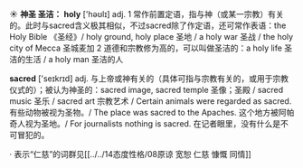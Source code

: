 ☀ <span class="category">**神圣 圣洁：**</span>
<span class="vocabulary">**holy**</span> ['həʊlɪ] 
<span class="definition">adj. 1 常作前置定语，指与神（或某一宗教）有关的。此时与sacred含义极其相似，不过sacred除了作定语，还可常作表语：</span>the Holy Bible 《圣经》/ holy ground, holy place 圣地 / a holy war 圣战 / the holy city of Mecca 圣城麦加 <span class="definition">2 道德和宗教修为高的，可以叫做圣洁的：</span>a holy life 圣洁的生活 / a holy man 圣洁的人

<span class="vocabulary">**sacred**</span> ['seɪkrɪd] 
<span class="definition">adj. 与上帝或神有关的（具体可指与宗教有关的，或用于宗教仪式的）；被认为神圣的：</span>sacred image, sacred temple 圣像；圣殿 / sacred music 圣乐 / sacred art 宗教艺术 / Certain animals were regarded as sacred. 有些动物被视为圣物。/ The place was sacred to the Apaches. 这个地方被阿帕奇人视为圣地。/ For journalists nothing is sacred. 在记者眼里，没有什么是不可冒犯的。

· 表示“仁慈”的词群见[[../../14态度性格/08原谅 宽恕 仁慈 慷慨 同情]]

